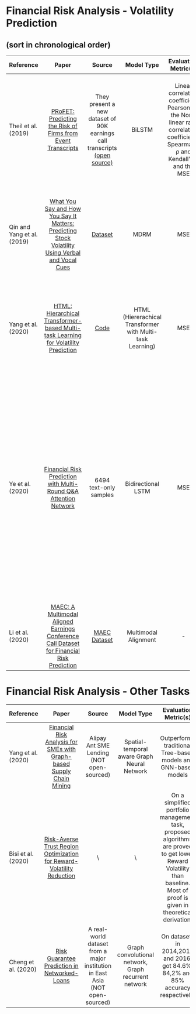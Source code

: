 # Financial Risk Analysis - Volatility Prediction 
## (sort in chronological order)

| Reference | Paper | Source | Model Type | Evaluation Metric(s) | Time Span | Contributions | Venue |
| --------------- | :-----------: | :-----------: | :-----------: | :--------------: | :-----------: | :-----------: | :--------------: |
| Theil et al. (2019) | [PRoFET: Predicting the Risk of Firms from Event Transcripts](https://www.ijcai.org/Proceedings/2019/724) | They present a new dataset of 90K earnings call transcripts [(open source)](https://github.com/samuelbroscheit/neural-profet) | BiLSTM | Linear correlation coefficient Pearson’s r, the Non-linear rank correlation coefficients Spearman’s ρ and Kendall’s τ, and the MSE | 2002–2017 | They introduce PRoFET, the first neural model for volatility prediction jointly exploiting both semantic language representations and a comprehensive set of financial features | IJCAI-19 |
| Qin and Yang et al. (2019) | [What You Say and How You Say It Matters: Predicting Stock Volatility Using Verbal and Vocal Cues](https://www.aclweb.org/anthology/P19-1038/) | [Dataset](https://github.com/GeminiLn/EarningsCall_Dataset) | MDRM | MSE | S&P 500 companies in 2017 |First work to extend the earnings conference call analysis as a multimodal problem by incorporating textual and audio information in the same model.| ACL-19 |
| Yang et al. (2020) | [HTML: Hierarchical Transformer-based Multi-task Learning for Volatility Prediction](https://dl.acm.org/doi/abs/10.1145/3366423.3380128) | [Code](https://github.com/YangLinyi/HTML-Hierarchical-Transformer-based-Multi-task-Learning-for-Volatility-Prediction) | HTML (Hiererachical Transformer with Multi-task Learning) | MSE | 2017 | This paper demonstrates very significant improvements in prediction accuracy, in the range 17% - 49% compared to the current state-of-the-art. | WWW-20 |
| Ye et al. (2020) | [Financial Risk Prediction with Multi-Round Q&A Attention Network](https://www.ijcai.org/Proceedings/2020/631) | 6494 text-only samples | Bidirectional LSTM | MSE | 2015-2018 | Instead of word-level or document level feature extraction, they focus on dialogues in the conference. Through extracting features of each round of dialogue, the model predicts the financial volatility. Compared to the most common baseline, past volatility, proposed model achieves 47% improvement in 3-days span, 31% in 7-days span, and 23% in 15-days span. | IJCAI-20 |
| Li et al. (2020) | [MAEC: A Multimodal Aligned Earnings Conference Call Dataset for Financial Risk Prediction](https://www.cikm2020.org/) | [MAEC Dataset](https://github.com/YangLinyi/MAEC-A-Multimodal-Aligned-Earnings-Conference-Call-Dataset-for-Financial-Risk-Prediction) | Multimodal Alignment | - | 2015-2018 | This is a data resource paper that is more than six times larger than those currently available to the research community.| CIKM-20 |

# Financial Risk Analysis - Other Tasks

| Reference | Paper | Source | Model Type | Evaluation Metric(s) | Time Span | Contributions | Venue |
| --------------- | :-----------: | :-----------: | :-----------: | :--------------: | :-----------: | :-----------: | :--------------: |
| Yang et al. (2020) | [Financial Risk Analysis for SMEs with Graph-based Supply Chain Mining](https://www.ijcai.org/Proceedings/2020/643) | Alipay Ant SME Lending (NOT open-sourced) | Spatial-temporal aware Graph Neural Network | Outperforms traditional Tree-based models and GNN-based models | \ | Analyze financial risk through mining the supply chain between Small and Medium-size Enterprises | IJCAI-20 | 
| Bisi et al. (2020) | [Risk-Averse Trust Region Optimization for Reward-Volatility Reduction](https://www.ijcai.org/Proceedings/2020/632) | \ | \ | On a simplified portfolio management task, proposed algorithms are proved to get lower Reward Volatility than baseline. Most of proof is given in theoretical derivation. | \ | In many cases, the risk is measured not only on a long-term perspective, but also on a step-wise reward. (like on a daily base) | IJCAI-20 |
| Cheng et al. (2020) | [Risk Guarantee Prediction in Networked-Loans](https://www.researchgate.net/publication/342799585_Risk_Guarantee_Prediction_in_Networked-Loans) | A real-world dataset from a major institution in East Asia (NOT open-sourced) | Graph convolutional network, Graph recurrent network | On datasets in 2014,2015 and 2016, got 84.6%, 84,2% and 85% accuracy respectively. | 01/01/2013-31/12/2016 | Detect and predict the risk in a guaranteed loan | IJCAI-20 |
